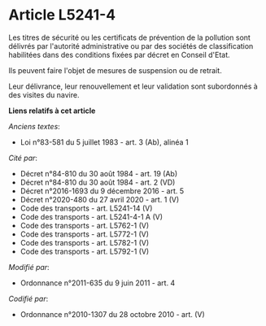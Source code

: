 # Article L5241-4

Les titres de sécurité ou les certificats de prévention de la pollution sont délivrés par l'autorité administrative ou par
des sociétés de classification habilitées dans des conditions fixées par décret en Conseil d'Etat.

Ils peuvent faire l'objet de mesures de suspension ou de retrait.

Leur délivrance, leur renouvellement et leur validation sont subordonnés à des visites du navire.

**Liens relatifs à cet article**

_Anciens textes_:

  - Loi n°83-581 du 5 juillet 1983 - art. 3 (Ab), alinéa 1

_Cité par_:

  - Décret n°84-810 du 30 août 1984 - art. 19 (Ab)
  - Décret n°84-810 du 30 août 1984 - art. 2 (VD)
  - Décret n°2016-1693 du 9 décembre 2016 - art. 5
  - Décret n°2020-480 du 27 avril 2020 - art. 1 (V)
  - Code des transports - art. L5241-14 (V)
  - Code des transports - art. L5241-4-1 A (V)
  - Code des transports - art. L5762-1 (V)
  - Code des transports - art. L5772-1 (V)
  - Code des transports - art. L5782-1 (V)
  - Code des transports - art. L5792-1 (V)

_Modifié par_:

  - Ordonnance n°2011-635 du 9 juin 2011 - art. 4

_Codifié par_:

  - Ordonnance n°2010-1307 du 28 octobre 2010 - art. (V)
